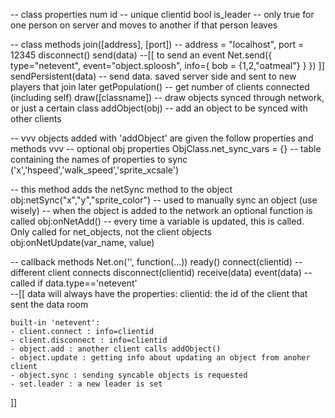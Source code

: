 
-- class properties
num id 								-- unique clientid 
bool is_leader						-- only true for one person on server and moves to another if that person leaves

-- class methods
join([address], [port])				-- address = "localhost", port = 12345
disconnect()
send(data)
--[[ to send an event
	Net.send({
		type="netevent",
		event="object.sploosh",
		info={
			bob = {1,2,"oatmeal"}
		}
	})
]]
sendPersistent(data) 				-- send data. saved server side and sent to new players that join later
getPopulation()						-- get number of clients connected (including self)
draw([classname])					-- draw objects synced through network, or just a certain class
addObject(obj)						-- add an object to be synced with other clients

-- vvv objects added with 'addObject' are given the follow properties and methods vvv
-- optional obj properties
	ObjClass.net_sync_vars = {}		-- table containing the names of properties to sync ('x','hspeed','walk_speed','sprite_xcsale')

-- this method adds the netSync method to the object
	obj:netSync("x","y","sprite_color") 	-- used to manually sync an object (use wisely)
-- when the object is added to the network an optional function is called
	obj:onNetAdd()
-- every time a variable is updated, this is called. Only called for net_objects, not the client objects
	obj:onNetUpdate(var_name, value)


-- callback methods
Net.on('<callback>', function(...))
ready()
connect(clientid) 		-- different client connects
disconnect(clientid)
receive(data)
event(data)		 		-- called if data.type=='netevent'					
--[[ data will always have the properties:
		clientid: the id of the client that sent the data
		room

	built-in 'netevent':
	- client.connect : info=clientid
	- client.disconnect : info=clientid
	- object.add : another client calls addObject()
	- object.update : getting info about updating an object from anoher client
	- object.sync : sending syncable objects is requested
	- set.leader : a new leader is set
]]
